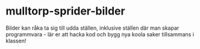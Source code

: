 # mulltorp-sprider-bilder
Bilder kan råka ta sig till udda ställen, inklusive ställen där man skapar programmvara - lär er att hacka kod och bygg nya koola saker tillsammans i klassen!
